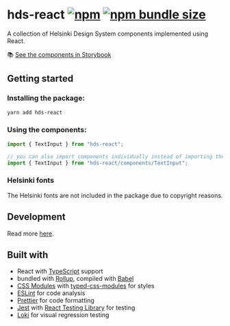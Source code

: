 # hds-react [![npm](https://img.shields.io/npm/v/hds-react?style=flat-square)](https://www.npmjs.com/package/hds-react) [![npm bundle size](https://img.shields.io/bundlephobia/minzip/hds-react?label=gzipped%20size&style=flat-square)](https://bundlephobia.com/result?p=hds-react)

A collection of Helsinki Design System components implemented using React.

:books: [See the components in Storybook](https://hds.hel.fi/storybook/react)

## Getting started

### Installing the package:

```bash
yarn add hds-react
```

### Using the components:

```js
import { TextInput } from "hds-react";

// you can also import components individually instead of importing the whole package
import { TextInput } from "hds-react/components/TextInput";
```

### Helsinki fonts

The Helsinki fonts are not included in the package due to copyright reasons.

## Development
Read more [here](DEVELOPMENT.md).

## Built with

- React with [TypeScript](https://www.typescriptlang.org/) support
- bundled with [Rollup](https://github.com/rollup/rollup), compiled with [Babel](https://github.com/babel/babel)
- [CSS Modules](https://github.com/css-modules/css-modules) with [typed-css-modules](https://github.com/Quramy/typed-css-modules) for styles
- [ESLint](https://github.com/eslint/eslint) for code analysis
- [Prettier](https://github.com/prettier/prettier) for code formatting
- [Jest](https://github.com/facebook/jest) with [React Testing Library](https://github.com/testing-library/react-testing-library) for testing
- [Loki](https://loki.js.org/) for visual regression testing
